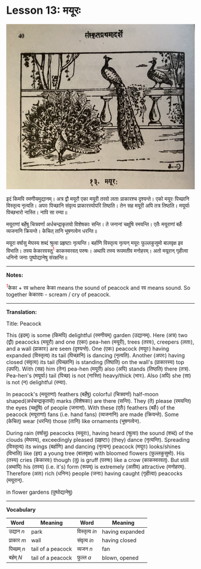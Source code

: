 # Lesson 13: मयूरः

![Peacock picture](./images/r1l13.jpg)

इदं किमपि रमणीयमुद्यानम्। अत्र द्वौ मयूरौ एका मयूरी तरवो लताः प्राकारश्च दृश्यन्ते। एको मयूरः पिच्छानि विस्तृत्य नृत्यति। अपरः पिच्छानि संवृत्य प्राकारस्योपरि तिष्ठति। तेन सह मयूरी अपि तत्र तिष्ठति। मयूर्याः पिच्छभारो नास्ति। नापि सा रम्या॥

मयूराणां बर्हेषु चित्रवर्णा अर्धचन्द्राकृतयो विशेषकाः सन्ति। ते जनानां चक्षूंषि रमयन्ति। एतैः मयूराणां बर्हैः व्यजनानि क्रियन्ते। केचित् तानि भूषणत्वेन धरन्ति॥

मयूरा वर्षासु मेघस्य शब्दं श्रुत्वा प्रहृष्टाः नृत्यन्ति। बर्हाणि विस्तृत्य नृत्यन् मयूरः फुल्लकुसुमो बालवृक्ष इव विभाति। तस्य केकारवस्तु<span style="color:red"><sup>1</sup></span> काकस्वरवत् परुषः। अथापि तस्य रूपमतीव मनोहरम्। अतो मयूरान् गृहीत्वा धनिनो जनाः पुष्पोद्यानेषु संरक्षन्ति॥

---

**Notes:**


<span style="color:red"><sup>1</sup></span>केका + रव where केका means the sound of peacock and रव means sound. So together केकारवः - scream / cry of peacock.

---

**Translation:**

Title: Peacock

This (इदम्) is some (किमपि) delightful (रमणीयम्) garden (उद्यानम्). Here (अत्र) two (द्वौ) peacocks (मयूरौ) and one (एका) pea-hen (मयूरी), trees (तरवः), creepers (लताः), and a wall (प्राकारः) are seen (दृश्यन्ते). One (एकः) peacock (मयूरः) having expanded (विस्तृत्य) its tail (पिच्छानि) is dancing (नृत्यति). Another (अपरः) having closed (संवृत्य) its tail (पिच्छानि) is standing (तिष्ठति) on the wall's (प्राकारस्य) top (उपरि).  With (सह) him (तेन) pea-hen (मयूरी) also (अपि) stands (तिष्ठति) there (तत्र). Pea-hen's (मयूर्याः) tail (पिच्छ) is not (नास्ति) heavy/thick (भारः). Also (अपि) she (सा) is not (न) delightful (रम्या).

In peacock's (मयूराणां) feathers (बर्हेषु) colorful (चित्रवर्णा) half-moon shaped(अर्धचन्द्राकृतयो) marks (विशेषकाः) are there (सन्ति). They (ते) please (रमयन्ति) the eyes (चक्षूंषि) of people (जनानां). With these (एतैः) feathers (बर्हैः) of the peacock (मयूराणां) fans (i.e. hand fans) (व्यजनानि) are made (क्रियन्ते). Some (केचित्) wear (धरन्ति) those (तानि) like ornaments (भूषणत्वेन).


During rain (वर्षासु) peacocks (मयूराः), having heard (श्रुत्वा) the sound (शब्दं) of the clouds (मेघस्य), exceedingly pleased (प्रहृष्टाः) (they) dance (नृत्यन्ति). 
Spreading (विस्तृत्य) its wings (बर्हाणि) and dancing (नृत्यन्) peacock (मयूरः) looks/shines  (विभाति) like (इव) a young tree (बालवृक्ष) with bloomed flowers (फुल्लकुसुमो). His (तस्य) cries (केकारवः) though (तु) is gruff (परुषः) like a crow (काकस्वरवत्). But still (अथापि) his (तस्य) (i.e. it's) form (रूपम्)  is extremely (अतीव) attractive (मनोहरम्). Therefore (अतः) rich (धनिनः) people (जनाः) having caught (गृहीत्वा) peacocks (मयूरान्).

in flower gardens (पुष्पोद्यानेषु)

---

**Vocabulary**

| Word | Meaning | Word | Meaning |
| --- | --- | --- | --- |
| उद्यान *n* | park | विस्तृत्य *in* | having expanded |
| प्राकार *m* | wall | संवृत्य *in* | having closed |
| पिच्छम् *n* | tail of a peacock | व्यजन *n* | fan |
| बर्हम् *N* | tail of a peacock | फुल्ल *a* | blown, opened |